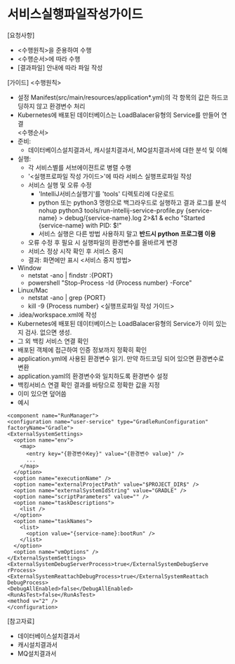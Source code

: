 # 서비스실행파일작성가이드 
  
[요청사항]  
- <수행원칙>을 준용하여 수행
- <수행순서>에 따라 수행
- [결과파일] 안내에 따라 파일 작성 

[가이드]
<수행원칙>
- 설정 Manifest(src/main/resources/application*.yml)의 각 항목의 값은 하드코딩하지 않고 환경변수 처리 
- Kubernetes에 배포된 데이터베이스는 LoadBalacer유형의 Service를 만들어 연결   
<수행순서>
- 준비:
  - 데이터베이스설치결과서, 캐시설치결과서, MQ설치결과서에 대한 분석 및 이해  
- 실행:
  - 각 서비스별를 서브에이젼트로 병렬 수행   
  - '<실행프로파일 작성 가이드>'에 따라 서비스 실행프로파일 작성
  - 서비스 실행 및 오류 수정 
    - 'IntelliJ서비스실행기'를 'tools' 디렉토리에 다운로드  
    - python 또는 python3 명령으로 백그라우드로 실행하고 결과 로그를 분석  
      nohup python3 tools/run-intellij-service-profile.py {service-name} > debug/{service-name}.log 2>&1 & echo "Started {service-name} with PID: $!" 
    - 서비스 실행은 다른 방법 사용하지 말고 **반드시 python 프로그램 이용** 
  - 오류 수정 후 필요 시 실행파일의 환경변수를 올바르게 변경  
  - 서비스 정상 시작 확인 후 서비스 중지 
  - 결과: 화면에만 표시 
<서비스 중지 방법>
- Window
  - netstat -ano | findstr :{PORT}
  - powershell "Stop-Process -Id {Process number} -Force"
- Linux/Mac
  - netstat -ano | grep {PORT}
  - kill -9 {Process number}
<실행프로파일 작성 가이드>
- .idea/workspace.xml에 작성
- Kubernetes에 배포된 데이터베이스는 LoadBalacer유형의 Service가 이미 있는지 검사. 없으면 생성. 
- 그 외 백킹 서비스 연결 확인 
- 배포된 객체에 접근하여 인증 정보까지 정확히 확인 
- application.yml에 사용된 환경변수 읽기. 만약 하드코딩 되어 있으면 환경변수로 변환  
- application.yaml의 환경변수와 일치하도록 환경변수 설정 
- 백킹서비스 연결 확인 결과를 바탕으로 정확한 값을 지정  
- 이미 있으면 덮어씀 
- 예시
```
<component name="RunManager">
<configuration name="user-service" type="GradleRunConfiguration"       
factoryName="Gradle">
<ExternalSystemSettings>
  <option name="env">
	<map>
	  <entry key="{환경변수Key}" value="{환경변수 value}" />
	  ...
	</map>
  </option>
  <option name="executionName" />
  <option name="externalProjectPath" value="$PROJECT_DIR$" />        
  <option name="externalSystemIdString" value="GRADLE" />
  <option name="scriptParameters" value="" />
  <option name="taskDescriptions">
	<list />
  </option>
  <option name="taskNames">
	<list>
	  <option value="{service-name}:bootRun" />
	</list>
  </option>
  <option name="vmOptions" />
</ExternalSystemSettings>
<ExternalSystemDebugServerProcess>true</ExternalSystemDebugServe     
rProcess>
<ExternalSystemReattachDebugProcess>true</ExternalSystemReattach     
DebugProcess>
<DebugAllEnabled>false</DebugAllEnabled>
<RunAsTest>false</RunAsTest>
<method v="2" />
</configuration>
```

[참고자료]
- 데이터베이스설치결과서
- 캐시설치결과서
- MQ설치결과서
